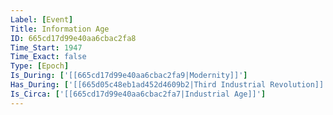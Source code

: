 ```yaml
---
Label: [Event]
Title: Information Age
ID: 665cd17d99e40aa6cbac2fa8
Time_Start: 1947
Time_Exact: false
Type: [Epoch]
Is_During: ['[[665cd17d99e40aa6cbac2fa9|Modernity]]']
Has_During: ['[[665d05c48eb1ad452d4609b2|Third Industrial Revolution]]']
Is_Circa: ['[[665cd17d99e40aa6cbac2fa7|Industrial Age]]']
---
```



